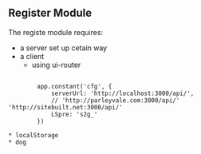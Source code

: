 ## Register Module
The registe module requires:
* a server set up cetain way
* a client 
	* using ui-router
<pre><code>
		app.constant('cfg', {
		    serverUrl: 'http://localhost:3000/api/',
		    // 'http://parleyvale.com:3000/api/'  'http://sitebuilt.net:3000/api/'
		    LSpre: 's2g_'
		})
</code></pre>
	* localStorage 
	* dog